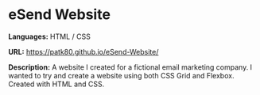 # eSend Website 
**Languages:** HTML / CSS

**URL:** https://patk80.github.io/eSend-Website/

**Description:** A website I created for a fictional email marketing company. I wanted to try and create a website using both CSS Grid and Flexbox. Created with HTML and CSS.
